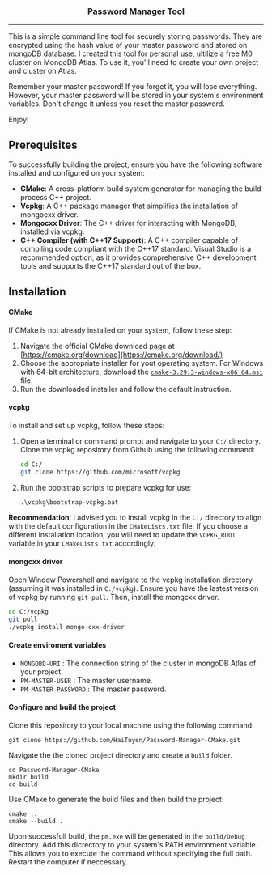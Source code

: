 <h3 align="center">Password Manager Tool</h3>

---

This is a simple command line tool for securely storing passwords. They are encrypted using the hash value of your master password and stored on mongoDB database. I created this tool for personal use, ultilize a free M0 cluster on MongoDB Atlas. To use it, you'll need to create your own project and cluster on Atlas.

Remember your master password! If you forget it, you will lose everything. However, your master password will be stored in your system's environment variables. Don't change it unless you reset the master password.

Enjoy!

## Prerequisites

To successfully building the project, ensure you have the following software installed and configured on your system:

* **CMake**: A cross-platform build system generator for managing the build process C++ project.
* **Vcpkg**: A C++ package manager that simplifies the installation of mongocxx driver.
* **Mongocxx Driver**: The C++ driver for interacting with MongoDB, installed via vcpkg.
* **C++ Compiler (with C++17 Support)**: A C++ compiler capable of compiling code compliant with the C++17 standard. Visual Studio is a recommended option, as it provides comprehensive C++ development tools and supports the C++17 standard out of the box.

## Installation

#### CMake

If CMake is not already installed on your system, follow these step:

1. Navigate the official CMake download page at [https://cmake.org/download](https://cmake.org/download/)
2. Choose the appropriate installer for yout operating system. For Windows with 64-bit architecture, download the [`cmake-3.29.3-windows-x86_64.msi`](https://github.com/Kitware/CMake/releases/download/v3.29.3/cmake-3.29.3-windows-x86_64.msi) file.
3. Run the downloaded installer and follow the default instruction.

#### vcpkg

To install and set up vcpkg, follow these steps:

1. Open a terminal or command prompt and navigate to your `C:/` directory. Clone the vcpkg repository from Github using the following command:

   ```bash
   cd C:/
   git clone https://github.com/microsoft/vcpkg
   ```
2. Run the bootstrap scripts to prepare vcpkg for use:

   ```
   .\vcpkg\bootstrap-vcpkg.bat
   ```

**Recommendation**: I advised you to install vcpkg in the `C:/` directory to align with the default configuration in the `CMakeLists.txt` file. If you choose a different installation location, you will need to update the `VCPKG_ROOT` variable in your `CMakeLists.txt` accordingly.

#### mongcxx driver

Open Window Powershell and navigate to the vcpkg installation directory (assuming it was installed in `C:/vcpkg`). Ensure you have the lastest version of vcpkg by running `git pull`. Then, install the mongcxx driver.

```bash
cd C:/vcpkg
git pull
./vcpkg install mongo-cxx-driver
```

#### Create enviroment variables

* `MONGOBD-URI` : The connection string of the cluster in mongoDB Atlas of your project.
* `PM-MASTER-USER` : The master username.
* `PM-MASTER-PASSWORD` : The master password.

#### Configure and build the project

Clone this repository to your local machine using the following command:

```
git clone https://github.com/HaiTuyen/Password-Manager-CMake.git
```

Navigate the the cloned project directory and create a `build` folder.

```
cd Password-Manager-CMake
mkdir build
cd build
```

Use CMake to generate the build files and then build the project:

```
cmake ..
cmake --build .

```

Upon successfull build, the `pm.exe` will be generated in the `build/Debug` directory. Add this dicrectory to your system's PATH environment variable. This allows you to execute the command without specifying the full path. Restart the computer if neccessary.
